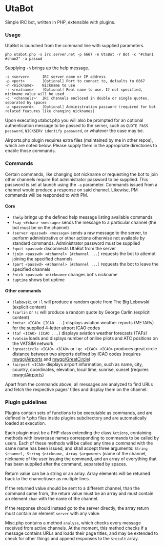 UtaBot
======
Simple IRC bot, written in PHP, extensible with plugins.
### Usage
UtaBot is launched from the command line with supplied parameters.
```
php utabot.php -s irc.server.net -p 6667 -n UtaBot -r Bot -c "#chan1 #chan2" -a passwd
```
Supplying `-h` brings up the help message.
```
-s <server>      IRC server name or IP address
-p <port>        [Optional] Port to connect to, defaults to 6667
-n <nickname>    Nickname to use
-r <realname>    [Optional] Real name to use. If not specified, nickname value will be used
-c '<channels>'  IRC channels enclosed in double or single quotes, separated by spaces
-a <password>    [Optional] Administration password (required for bot related features like changing nicknames)
```
Upon executing utabot.php you will also be prompted for an optional authentication message to be passed to the server, such as `QUOTE PASS password`, `NICKSERV identify password`, or whatever the case may be.

Airports.php plugin requires extra files (maintained by me in other repos), which are noted below. Please supply them in the appropriate directories to enable those commands.
### Commands
Certain commands, like changing bot nickname or requesting the bot to join other channels require Bot administrator password to be supplied. This password is set at launch using the `-a` parameter.
Commands issued from a channel would produce a response on said channel. Likewise, PM commands will be responded to with PM.
#### Core
* `!help` brings up the defined help message listing available commands
* `!say <#chan> <message>` sends the message to a particular channel (the bot must be on the channel)
* `!server <passwd> <message>` sends a raw message to the server, to perform administrative or other actions otherwise not available by standard commands. Administrator password must be supplied
* `!quit <passwd>` disconnects UtaBot from the server
* `!join <passwd> <#channel> [#channel ...]` requests the bot to attempt joining the specified channels
* `!part <passwd> <#channel> [#channel ...]` requests the bot to leave the specified channels
* `!nick <passwd> <nickname>` changes bot's nickname
* `!uptime` shows bot uptime

#### Other commands
* `!lebowski` or `!l` will produce a random quote from The Big Lebowski (explicit content)
* `!carlin` or `!c` will produce a random quote by George Carlin (explicit content)
* `!metar <ICAO> [ICAO ...]` displays aviation weather reports (METARs) for the supplied 4-letter airport ICAO codes
* `!taf <ICAO> [ICAO ...]` displays aviation weather forecasts (TAFs)
* `!vatsim` loads and displays number of online pilots and ATC positions on the VATSIM network
* `!greatcircle <ICAO> <ICAO>` or `!gc <ICAO> <ICAO>` produces great circle distance between two airports defined by ICAO codes (requires [mwgg/Airports](https://github.com/mwgg/Airports) and [mwgg/GreatCircle](https://github.com/mwgg/GreatCircle))
* `!airport <ICAO>` displays airport information, such as name, city, country, coordinates, elevation, local time, sunrise, sunset (requires [mwgg/Airports](https://github.com/mwgg/Airports))

Apart from the commands above, all messages are analyzed to find URLs and fetch the respective pages' titles and display them on the channel.

### Plugin guidelines
Plugins contain sets of functions to be executable as commands, and are defined in *.php files inside plugins subdirectory and are automatically loaded at execution.

Each plugin must be a PHP class extending the class `Actions`, containing methods with lowercase names corresponding to commands to be called by users. Each of these methods will be called any time a command with the same name has been issued, and shall accept three arguments: `String $channel, String $nickname, Array $arguments` (name of the channel, nickname of the user issuing the command, and an array of everything that has been supplied after the command, separated by spaces.

Return value can be a string or an array. Array elements will be returned back to the channel/user as multiple lines.

If the returned value should be sent to a different channel, than the command came from, the return value must be an array and must contain an element `chan` with the name of the channel.

If the response should instead go to the server directly, the array return must contain an element `server` with any value.

Misc.php contains a method `analyze`, which checks every message received from active channels. At the moment, this method checks if a message contains URLs and loads their page titles, and may be extended to check for other things and append responses to the `$result` array.
